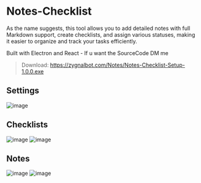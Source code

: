 # Notes-Checklist
As the name suggests, this tool allows you to add detailed notes with full Markdown support, create checklists, and assign various statuses, making it easier to organize and track your tasks efficiently.

Built with Electron and React - If u want the SourceCode DM me 
> Download: https://zygnalbot.com/Notes/Notes-Checklist-Setup-1.0.0.exe


## Settings

![image](https://github.com/user-attachments/assets/5c49a3dc-0021-401d-911b-cb481daf87a3)

## Checklists

![image](https://github.com/user-attachments/assets/4d51dc26-fd07-40ef-ac82-be5256a69f7e)
![image](https://github.com/user-attachments/assets/d2416185-f302-4415-af95-0185f70d6c70)

## Notes

![image](https://github.com/user-attachments/assets/23ba1a7f-e8ef-4de5-9101-546cef3d696a)
![image](https://github.com/user-attachments/assets/9cf09230-e9f8-4366-90c3-873b653b6b72)
